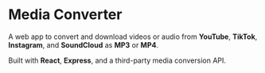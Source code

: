 # Media Converter

A web app to convert and download videos or audio from **YouTube**, **TikTok**, **Instagram**, and **SoundCloud** as **MP3** or **MP4**.

Built with **React**, **Express**, and a third-party media conversion API.

